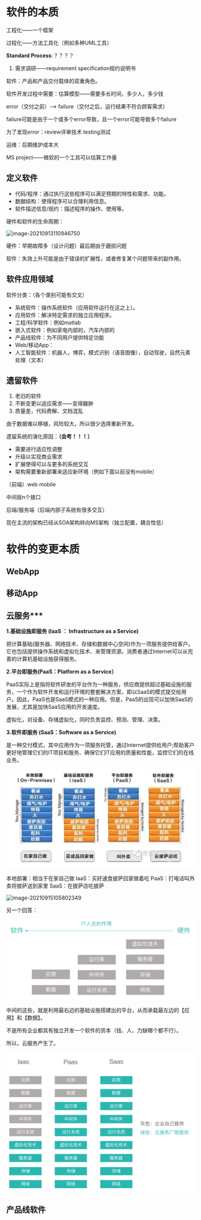 # 软件的本质

工程化——一个框架

过程化——方法工具化（例如多种UML工具）

**Standard Process**:？？？？

1. 需求调研——requirement specification规约说明书

软件：产品和产品交付载体的双重角色。

软件开发过程中需要：估算模型——需要多长时间，多少人，多少钱

error（交付之前）——> failure（交付之后，运行结果不符合顾客需求）

 failure可能是由于一个或多个error导致，且一个error可能导致多个failure

为了发现error：review评审技术 testing测试

运维：后期维护成本大

MS project——微软的一个工具可以估算工作量

## 定义软件

- 代码/程序：通过执行这些程序可以满足预期的特性和需求、功能。
- 数据结构：使得程序可以合理利用信息。
- 软件描述信息/规约：描述程序的操作、使用等。



硬件和软件的生命周期：

![image-20210913110946750](C:\Users\eess6\AppData\Roaming\Typora\typora-user-images\image-20210913110946750.png)

硬件：早期故障多（设计问题）最后期由于磨损问题

软件：失效上升可能是由于错误的扩展性，或者修复某个问题带来的副作用。

## 软件应用领域

软件分类：（各个类别可能有交叉）

- 系统软件：操作系统软件（应用软件运行在这之上）。
- 应用软件：解决特定需求的独立应用程序。
- 工程/科学软件：例如matlab
- 嵌入式软件：例如家电内部的，汽车内部的
- 产品线软件：为不同用户提供特定功能
- Web/移动App：
- 人工智能软件：机器人，博弈，模式识别（语音图像），自动驾驶，自然元素处理（文本）



## 遗留软件

1. 老旧的软件 
2.  不断变更以适应需求⸺变得臃肿 
3.  质量差，代码费解、⽂档混乱

由于数据难以移植，风险较大，所以很少选择重新开发。

遗留系统的演化原因：**（会考！！！）**

- 需要进行适应性调整
- 升级以实现商业需求
- 扩展使得可以与更多的系统交互
- 架构需要重新部署来适应新环境（例如下面以前没有mobile）



（前端）web     mobile

中间层n个接口

后端/服务端（后端内部子系统有很多交互）



现在主流的架构已经从SOA架构转向MS架构（独立配置，耦合性低）

# 软件的变更本质

## WebApp



## 移动App



## 云服务***

**1.基础设施即服务 (IaaS ： Infrastructure as a Service)**

把计算基础(服务器、网络技术、存储和数据中心空间)作为一项服务提供给客户。它也包括提供操作系统和虚拟化技术、来管理资源。消费者通过Internet可以从完善的计算机基础设施获得服务。

**2.平台即服务(PaaS：Platform as a Service）**

PaaS实际上是指将软件研发的平台作为一种服务，供应商提供超过基础设施的服务，一个作为软件开发和运行环境的整套解决方案，即以SaaS的模式提交给用户。因此，PaaS也是SaaS模式的一种应用。但是，PaaS的出现可以加快SaaS的发展，尤其是加快SaaS应用的开发速度。

虚拟化，对设备、存储虚拟化，同时负责监控、预测、管理、决策。

**3.软件即服务 (SaaS：Software as a Service)**

是一种交付模式，其中应用作为一项服务托管，通过Internet提供给用户;帮助客户更好地管理它们的IT项目和服务、确保它们IT应用的质量和性能，监控它们的在线业务。

![image-20211230151809478](ch1软件的本质.assets/image-20211230151809478.png)

本地部署：相当于在家自己做
IaaS：买好速食披萨回家做着吃
PaaS：打电话叫外卖将披萨送到家里
SaaS：在披萨店吃披萨

![image-20210915105802349](C:\Users\eess6\AppData\Roaming\Typora\typora-user-images\image-20210915105802349.png)



另一个回答：

![image-20211230152656461](ch1软件的本质.assets/image-20211230152656461.png)

中间的这些，就是利用最右边的基础设施搭建出的平台，从而承载最左边的【应用】和【数据】。

不是所有企业都具有独立开发一个软件的资本（钱、人、力缺哪个都不行）。

所以，云服务产生了。

![image-20211230152740455](ch1软件的本质.assets/image-20211230152740455.png)

## 产品线软件

